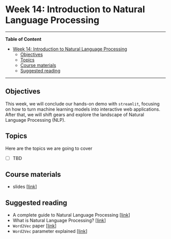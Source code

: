 # Week 14: Introduction to Natural Language Processing
---

**Table of Content**
- [Week 14: Introduction to Natural Language Processing](#week-14-introduction-to-natural-language-processing)
  - [Objectives](#objectives)
  - [Topics](#topics)
  - [Course materials](#course-materials)
  - [Suggested reading](#suggested-reading)

---
## Objectives
This week, we will conclude our hands-on demo with `streamlit`, focusing on how to turn machine learning models into interactive web applications. After that, we will shift gears and explore the landscape of Natural Language Processing (NLP).

## Topics
Here are the topics we are going to cover
* [ ] TBD


## Course materials
* slides [[link](https://docs.google.com/presentation/d/1tuck8AswNhI_F3YbYWsVR0ORKDg-usJkhazFFCgH7PM/edit?usp=sharing)]

## Suggested reading
* A complete guide to Natural Language Processing [[link](https://www.deeplearning.ai/resources/natural-language-processing/)]
* What is Natural Language Processing? [[link](https://www.datacamp.com/blog/what-is-natural-language-processing)]
* `Word2Vec` paper [[link](https://research.google/pubs/distributed-representations-of-words-and-phrases-and-their-compositionality/)]
* `Word2Vec` parameter explained [[link](https://arxiv.org/pdf/1411.2738)]
